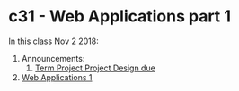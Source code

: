 # c31 - Web Applications part 1

In this class Nov 2 2018:

1. Announcements:
   1. [Term Project Project Design due](https://github.com/mis407f18/mis407f18-Group-Assignments/tree/master/FinalProject)
1. [Web Applications 1](1.flask1.md)
